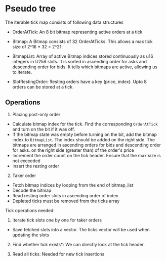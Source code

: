 # Pseudo tree

The iterable tick map consists of following data structures

- OrderAtTick: An 8 bit bitmap representing active orders at a tick

- Bitmap: A Bitmap consists of 32 OrderAtTicks. This allows a max tick size of 2^16 * 32 = 2^21.

- BitmapList: Array of active Bitmap indices stored continuously as u16 integers in U256 slots. It is sorted in ascending order for asks and descending order for bids. It tells which bitmaps are active, allowing us to iterate.

- SlotRestingOrder: Resting orders have a key (price, index). Upto 8 orders can be stored at a tick.

## Operations

1. Placing post-only order
  - Calculate bitmap index for the tick. Find the corresponding `OrderAtTick` and turn on the bit if it was off.
  - If the bitmap state was empty before turning on the bit, add the bitmap index to `BitmapList`. The index should be added on the right side. The bitmaps are arranged in ascending orders for bids and descending order for asks.
  on the right side (greater than) of the order's price
  - Increment the order count on the tick header. Ensure that the max size is not exceeded
  - Insert the resting order

2. Taker order
  - Fetch bitmap indices by looping from the end of bitmap_list
  - Decode the bitmap
  - Read resting order slots in ascending order of index
  - Depleted ticks must be removed from the ticks array

Tick operations needed

1. Iterate tick slots one by one for taker orders
  - Save fetched slots into a vector. The ticks vector will be used when updating the slots

2. Find whether tick exists*: We can directly look at the tick header.

3. Read all ticks: Needed for new tick insertions

